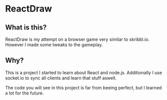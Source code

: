# ReactDraw

## What is this?
ReactDraw is my attempt on a browser game very similar to skribbl.io.
However I made some tweaks to the gameplay.

## Why?
This is a project I started to learn about React and node.js.
Additionally I use socket.io to sync all clients and learn that stuff aswell.

The code you will see in this project is far from beeing perfect, 
but I learned a lot for the future.